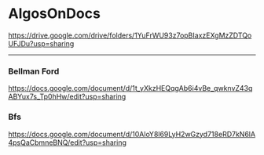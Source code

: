 # AlgosOnDocs
https://drive.google.com/drive/folders/1YuFrWU93z7opBIaxzEXgMzZDTQoUFJDu?usp=sharing

----
### Bellman Ford
https://docs.google.com/document/d/1t_yXkzHEQqgAb6i4vBe_qwknvZ43qABYux7s_Tp0hHw/edit?usp=sharing


### Bfs
https://docs.google.com/document/d/10AloY8l69LyH2wGzyd718eRD7kN6lA4psQaCbmneBNQ/edit?usp=sharing
